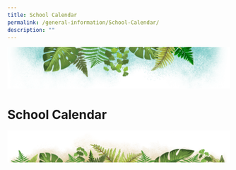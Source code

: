 ```yaml
---
title: School Calendar
permalink: /general-information/School-Calendar/
description: ""
---
```

![](/images/Banner.png)

# School Calendar



![](/images/bg-bottom.png)